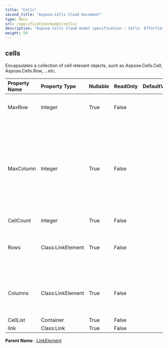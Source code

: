 ```yaml
---
title: "Cells"
second_title: "Aspose.Cells Cloud Document"
type: docs
url: /specification/model/cells/
description: "Aspose.Cells Cloud model specification : Cells. Effortlessly handle Excel and other spreadsheet documents with features like opening, generating, editing, splitting, merging, comparing, and converting."
weight: 50
---
```


## **cells**

Encapsulates a collection of cell relevant objects, such as Aspose.Cells.Cell, Aspose.Cells.Row, ...etc. 

| Property Name | Property Type | Nullable |  ReadOnly | DefaultValue | Description | 
| :- | :- | :- |:- |  :- | :- |
| MaxRow | Integer | True |  False |  | Maximum row index of cell which contains data or style. |  
| MaxColumn | Integer | True |  False |  | Maximum column index of those cells that have been instantiated in the collection(does not include the column                        where style is defined for the whole column but no cell has been instantiated in it). |  
| CellCount | Integer | True |  False |  |  |  
| Rows | Class:LinkElement | True |  False |  | Gets the collection of  objects that represents the individual rows in this worksheet. |  
| Columns | Class:LinkElement | True |  False |  | Gets the collection of  objects that represents the individual columns in this worksheet. |  
| CellList | Container | True |  False |  |  |  
| link | Class:Link | True |  False |  |  |  

**Parent Name** : [LinkElement](linkelement)


